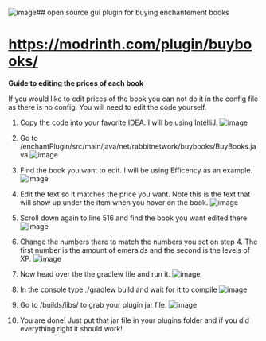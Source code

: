 ![image](https://github.com/RabbitTV22/enchantsPlugin/assets/154371299/96b8fe9d-5bb2-493b-9be6-78d88a42e32d)## open source gui plugin for buying enchantement books

# https://modrinth.com/plugin/buybooks/

**Guide to editing the prices of each book**

If you would like to edit prices of the book you can not do it in the config file as there is no config. You will need to edit the code yourself. 

1. Copy the code into your favorite IDEA. I will be using IntelliJ. ![image](https://github.com/RabbitTV22/enchantsPlugin/assets/154371299/d028a55e-a8cc-4b63-ab3c-6e010f8fff4b)

2. Go to /enchantPlugin/src/main/java/net/rabbitnetwork/buybooks/BuyBooks.java ![image](https://github.com/RabbitTV22/enchantsPlugin/assets/154371299/8d87597d-4b2f-405a-8396-015e45660f8c)

3. Find the book you want to edit. I will be using Efficency as an example. ![image](https://github.com/RabbitTV22/enchantsPlugin/assets/154371299/f25f4ece-46f1-46db-929d-4ad49b2d3d54)

4. Edit the text so it matches the price you want. Note this is the text that will show up under the item when you hover on the book. ![image](https://github.com/RabbitTV22/enchantsPlugin/assets/154371299/1a126ec0-edd6-4e0c-b8cc-d1d919989378)

5. Scroll down again to line 516 and find the book you want edited there ![image](https://github.com/RabbitTV22/enchantsPlugin/assets/154371299/e321f43e-9406-44d8-8692-cec4c9fd615c)

6. Change the numbers there to match the numbers you set on step 4. The first number is the amount of emeralds and the second is the levels of XP. ![image](https://github.com/RabbitTV22/enchantsPlugin/assets/154371299/11221977-07b6-4f0a-89ed-648cb05c8a7f)

7. Now head over the the gradlew file and run it. ![image](https://github.com/RabbitTV22/enchantsPlugin/assets/154371299/a98e73af-e081-4a27-a223-50aa11c80b5f)

8. In the console type ./gradlew build and wait for it to compile ![image](https://github.com/RabbitTV22/enchantsPlugin/assets/154371299/561de6dd-70e4-4f0c-93ff-d0957ab6e977)

9. Go to /builds/libs/ to grab your plugin jar file. ![image](https://github.com/RabbitTV22/enchantsPlugin/assets/154371299/fc8af985-4a02-4726-a63d-2891841f9e87)

10. You are done! Just put that jar file in your plugins folder and if you did everything right it should work!
